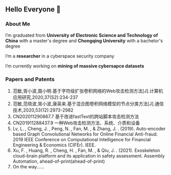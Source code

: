 ## Hello Everyone 👋

### About Me

I’m graduated from **University of Electronic Science and Technology of China** with a master's degree and **Chongqing University** with a bachelor's degree

I’m a **researcher** in a cyberspace security company  

I’m currently working on **mining of massive cybersapce datasets**


### Papers and Patents
1. 范敏,胥小波,聂小明.基于字符级扩张卷积网络的Web攻击检测方法[J].计算机应用研究,2020,37(S2):234-237
2. 范敏,范晓波,胥小波,康英来.基于混合图卷积网络模型的节点分类方法[J].通信技术,2020,53(12):2973-2982
3. CN202011290867.7 基于改进fastText的跨站脚本攻击检测方法
4. CN201911288437.9 一种Web攻击检测方法、系统、介质和设备
5. Lv, L. ,  Cheng, J. ,  Peng, N. ,  Fan, M. , &  Zhang, J. . (2019). Auto-encoder based Graph Convolutional Networks for Online Financial Anti-fraud. 2019 IEEE Conference on Computational Intelligence for Financial Engineering & Economics (CIFEr). IEEE.
6. Xu, F. ,  Huang, R. ,  Cheng, H. ,  Fan, M. , &  Qiu, J. . (2021). Exoskeleton cloud-brain platform and its application in safety assessment. Assembly Automation, ahead-of-print(ahead-of-print)
7. On the way......

<!--
**CEfanmin/CEfanmin** is a ✨ _special_ ✨ repository because its `README.md` (this file) appears on your GitHub profile.

Here are some ideas to get you started:

- 🔭 I’m currently working on ...
- 🌱 I’m currently learning ...
- 👯 I’m looking to collaborate on ...
- 🤔 I’m looking for help with ...
- 💬 Ask me about ...
- 📫 How to reach me: ...
- 😄 Pronouns: ...
- ⚡ Fun fact: ...
-->
